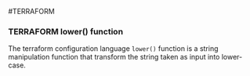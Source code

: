 #TERRAFORM 

### TERRAFORM lower() function


The terraform configuration language `lower()` function is a string manipulation function that transform the string taken as input into lower-case. 

